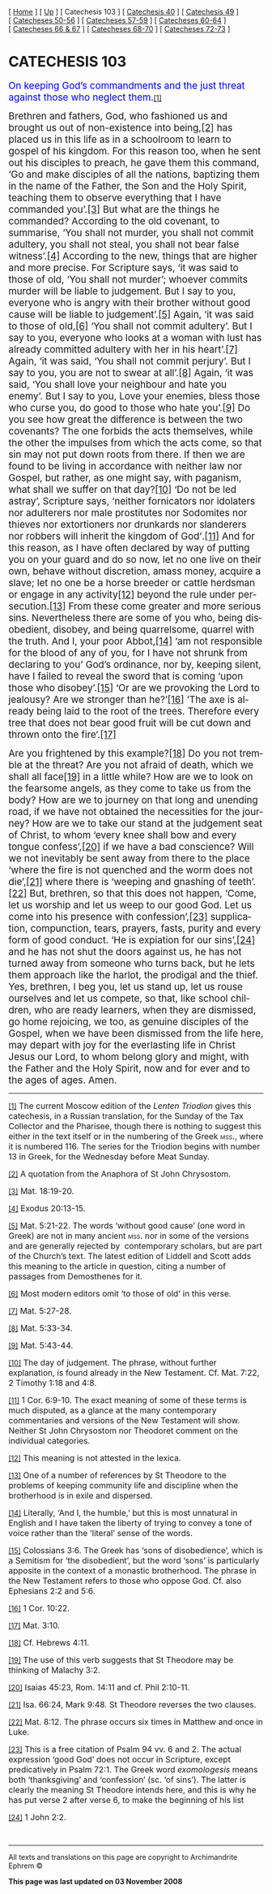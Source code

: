 \[ [Home](index.md) \] \[ [Up](lent.md) \] \[ Catechesis 103 \] \[ [Catechesis 40](ths40.md) \] \[ [Catechesis 49](catechesis_49.md) \] \[ [Catecheses 50-56](ths50-56.md) \] \[ [Catecheses 57-59](ths57-59.md) \] \[ [Catecheses 60-64](ths60-64.md) \] \[ [Catecheses 66 & 67](ths66-67.md) \] \[ [Catecheses 68-70](ths68-70.md) \] \[ [Catecheses 72-73](ths72-73.md) \]

<span style="mso-bidi-font-size: 10.0pt"></span>

CATECHESIS 103
==============

<span style="font-size:14.0pt;mso-bidi-font-size:10.0pt;
color:blue;font-style:normal">On keeping God’s commandments
and the just threat against those who neglect them.</span><a href="#_ftn1" id="_ftnref1">[1]</a><span style="font-size:14.0pt;mso-bidi-font-size:10.0pt;font-style:normal"></span>

<span style="font-size:14.0pt;mso-bidi-font-size:
10.0pt">Brethren and fathers, God, who fashioned us and brought us out of non-existence into being,<a href="#_ftn2" id="_ftnref2">[2]</a> has placed us in this life as in a schoolroom to learn to gospel of his kingdom. For this reason too, when he sent out his disciples to preach, he gave them this command, ‘Go and make disciples of all the nations, baptizing them in the name of the Father, the Son and the Holy Spirit, teaching them to observe everything that I have commanded you’.<a href="#_ftn3" id="_ftnref3">[3]</a> But what are the things he commanded? According to the old covenant, to summarise, ‘You shall not murder, you shall not commit adultery, you shall not steal, you shall not bear false witness’.<a href="#_ftn4" id="_ftnref4">[4]</a> According to the new, things that are higher and more precise. For Scripture says, ‘it was said to those of old, ‘You shall not murder’; whoever commits murder will be liable to judgement. But I say to you, everyone who is angry with their brother without good cause will be liable to judgement’.<a href="#_ftn5" id="_ftnref5">[5]</a> Again, ‘it was said to those of old,<a href="#_ftn6" id="_ftnref6">[6]</a> ‘You shall not commit adultery’. But I say to you, everyone who looks at a woman with lust has already committed adultery with her in his heart’.<a href="#_ftn7" id="_ftnref7">[7]</a> Again, ‘it was said, ‘You shall not commit perjury’. But I say to you, you are not to swear at all’.<a href="#_ftn8" id="_ftnref8">[8]</a> Again, ‘it was said, ‘You shall love your neighbour and hate you enemy’. But I say to you, Love your enemies, bless those who curse you, do good to those who hate you’.<a href="#_ftn9" id="_ftnref9">[9]</a> Do you see how great the difference is between the two covenants? The one forbids the acts themselves, while the other the impulses from which the acts come, so that sin may not put down roots from there. If then we are found to be living in accordance with neither law nor Gospel, but rather, as one might say, with paganism, what shall we suffer on that day?<a href="#_ftn10" id="_ftnref10">[10]</a> ‘Do not be led astray’, Scripture says, ‘</span><span style="font-size:14.0pt;
mso-bidi-font-size:12.0pt;mso-bidi-language:HE">neither fornicators nor idolaters nor adulterers nor male prostitutes nor Sodomites nor thieves nor extortioners nor drunkards nor slanderers nor robbers will inherit the kingdom of God’</span><span lang="EN-US" style="font-size:14.0pt;mso-bidi-font-size:12.0pt;
mso-ansi-language:EN-US;mso-bidi-language:HE">.<a href="#_ftn11" id="_ftnref11">[11]</a> And for this reason, as I have often declared by way of putting you on your guard and do so now, let no one live on their own, behave without discretion, amass money, acquire a slave; let no one be a horse breeder or cattle herdsman or engage in any activity<a href="#_ftn12" id="_ftnref12">[12]</a> beyond the rule under persecution.<a href="#_ftn13" id="_ftnref13">[13]</a> From these come greater and more serious sins. Nevertheless there are some of you who, being disobedient, disobey, and being quarrelsome, quarrel with the truth. And I, your poor Abbot,<a href="#_ftn14" id="_ftnref14">[14]</a> ‘am not responsible for the blood of any of you, for I have not shrunk from declaring to you’ </span><span style="font-size:14.0pt;mso-bidi-font-size:12.0pt;
mso-bidi-language:HE">God’s ordinance, nor by, keeping silent, have I failed to reveal the sword that is coming ‘upon those who disobey’.<a href="#_ftn15" id="_ftnref15">[15]</a> ‘</span><span lang="EN-US" style="font-size:14.0pt;mso-bidi-font-size:12.0pt;
mso-ansi-language:EN-US;mso-bidi-language:HE">Or are we provoking the Lord to jealousy? Are we stronger than he?’<a href="#_ftn16" id="_ftnref16">[16]</a> ‘The axe is already being laid to the root of the trees. Therefore every tree that does not bear good fruit will be cut down and thrown onto the fire’.<a href="#_ftn17" id="_ftnref17">[17]</a></span>

<span lang="EN-US" style="font-size:14.0pt;mso-bidi-font-size:
10.0pt;mso-ansi-language:EN-US">Are you frightened by this example?<a href="#_ftn18" id="_ftnref18">[18]</a> Do you not tremble at the threat? Are you not afraid of death, which we shall all face<a href="#_ftn19" id="_ftnref19">[19]</a> in a little while? How are we to look on the fearsome angels, as they come to take us from the body? How are we to journey on that long and unending road, if we have not obtained the necessities for the journey? How are we to take our stand at the judgement seat </span><span style="font-size:14.0pt;mso-bidi-font-size:10.0pt">of Christ, to whom ‘every knee shall bow and every tongue confess’,<a href="#_ftn20" id="_ftnref20">[20]</a> if we have a bad conscience? Will we not inevitably be sent away from there to the place ‘where the fire is not quenched and the worm does not die’,<a href="#_ftn21" id="_ftnref21">[21]</a> where there is ‘weeping and gnashing of teeth’.<a href="#_ftn22" id="_ftnref22">[22]</a> But, brethren, so that this does not happen, ‘Come, let us worship and let us weep to our good God. </span><span lang="EN-US" style="font-size:14.0pt;
mso-bidi-font-size:12.0pt;mso-ansi-language:EN-US;mso-bidi-language:HE">Let us come into his presence with confession’,<a href="#_ftn23" id="_ftnref23">[23]</a> supplication, compunction, tears, prayers, fasts, purity and every form of good conduct. ‘He is expiation for our sins’,<a href="#_ftn24" id="_ftnref24">[24]</a> and he has not shut the doors against us, he has not turned away from someone who turns back, but he lets them approach like the harlot, the prodigal and the thief. Yes, brethren, I beg you, let us stand up, let us rouse ourselves and let us compete, so that, like school children, who are ready learners, when they are dismissed, go home rejoicing, we too, as genuine disciples of the Gospel, when we have been dismissed from the life here, may depart with joy for the everlasting life in Christ Jesus our Lord, to whom belong glory and might, with the Father and the Holy Spirit, now and for ever and to the ages of ages. Amen.</span><span style="font-size:14.0pt;mso-bidi-font-size:10.0pt"></span>

------------------------------------------------------------------------

<a href="#_ftnref1" id="_ftn1">[1]</a><span style="font-size:12.0pt;mso-bidi-font-size:10.0pt"> The current Moscow edition of the *Lenten Triodion* gives this catechesis, in a Russian translation, for the Sunday of the Tax Collector and the Pharisee, though there is nothing to suggest this either in the text itself or in the numbering of the Greek <span style="font-variant:small-caps;">mss</span>., where it is numbered 116. The series for the Triodion begins with number 13 in Greek, for the Wednesday before Meat Sunday. </span>

<a href="#_ftnref2" id="_ftn2">[2]</a><span style="font-size:12.0pt;mso-bidi-font-size:10.0pt"> A quotation from the Anaphora of St John Chrysostom.</span>

<a href="#_ftnref3" id="_ftn3">[3]</a><span style="font-size:12.0pt;mso-bidi-font-size:10.0pt"> Mat. 18:19-20.</span>

<a href="#_ftnref4" id="_ftn4">[4]</a><span style="font-size:12.0pt;mso-bidi-font-size:10.0pt"> Exodus 20:13-15.</span>

<a href="#_ftnref5" id="_ftn5">[5]</a><span style="font-size:12.0pt;mso-bidi-font-size:10.0pt"> Mat. 5:21-22. The words ‘without good cause’ (one word in Greek) are not in many ancient <span style="font-variant:small-caps;">mss</span>. nor in some of the versions and are generally rejected by<span style="mso-spacerun: yes">  </span>contemporary scholars, but are part of the Church’s text. The latest edition of Liddell and Scott adds this meaning to the article in question, citing a number of passages from Demosthenes for it.</span>

<a href="#_ftnref6" id="_ftn6">[6]</a><span style="font-size:12.0pt;mso-bidi-font-size:10.0pt"> Most modern editors omit ‘to those of old’ in this verse.</span>

<a href="#_ftnref7" id="_ftn7">[7]</a><span style="font-size:12.0pt;mso-bidi-font-size:10.0pt"> Mat. 5:27-28.</span>

<a href="#_ftnref8" id="_ftn8">[8]</a><span style="font-size:12.0pt;mso-bidi-font-size:10.0pt"> Mat. 5:33-34.</span>

<a href="#_ftnref9" id="_ftn9">[9]</a><span style="font-size:12.0pt;mso-bidi-font-size:10.0pt"> Mat. 5:43-44.</span>

<a href="#_ftnref10" id="_ftn10">[10]</a><span style="font-size:12.0pt;mso-bidi-font-size:10.0pt"> The day of judgement. The phrase, without further explanation, is found already in the New Testament. Cf. Mat. 7:22, 2 Timothy 1:18 and 4:8. </span>

<a href="#_ftnref11" id="_ftn11">[11]</a><span style="font-size:12.0pt;mso-bidi-font-size:10.0pt"> 1 Cor. 6:9-10. The exact meaning of some of these terms is much disputed, as a glance at the many contemporary commentaries and versions of the New Testament will show. Neither St John Chrysostom nor Theodoret comment on the individual categories.</span>

<a href="#_ftnref12" id="_ftn12">[12]</a><span style="font-size:12.0pt;mso-bidi-font-size:10.0pt"> This meaning is not attested in the lexica.</span>

<a href="#_ftnref13" id="_ftn13">[13]</a><span style="font-size:12.0pt;mso-bidi-font-size:10.0pt"> One of a number of references by St Theodore to the problems of keeping community life and discipline when the brotherhood is in exile and dispersed.</span>

<a href="#_ftnref14" id="_ftn14">[14]</a><span style="font-size:12.0pt;mso-bidi-font-size:10.0pt"> Literally, ‘And I, the humble,’ but this is most unnatural in English and I have taken the liberty of trying to convey a tone of voice rather than the ‘literal’ sense of the words.</span>

<a href="#_ftnref15" id="_ftn15">[15]</a><span style="font-size:12.0pt;mso-bidi-font-size:10.0pt"> Colossians 3:6. The Greek has ‘sons of disobedience’, which is a Semitism for ‘the disobedient’, but the word ‘sons’ is particularly apposite in the context of a monastic brotherhood. The phrase in the New Testament refers to those who oppose God. Cf. also Ephesians 2:2 and 5:6.</span>

<a href="#_ftnref16" id="_ftn16">[16]</a><span style="font-size:12.0pt;mso-bidi-font-size:10.0pt"> 1 Cor. 10:22.</span>

<a href="#_ftnref17" id="_ftn17">[17]</a><span style="font-size:12.0pt;mso-bidi-font-size:10.0pt"> Mat. 3:10.</span>

<a href="#_ftnref18" id="_ftn18">[18]</a><span style="font-size:12.0pt;mso-bidi-font-size:10.0pt"> Cf. Hebrews 4:11.</span>

<a href="#_ftnref19" id="_ftn19">[19]</a><span style="font-size:12.0pt;mso-bidi-font-size:10.0pt"> The use of this verb suggests that St Theodore may be thinking of Malachy 3:2. </span>

<a href="#_ftnref20" id="_ftn20">[20]</a><span style="font-size:12.0pt;mso-bidi-font-size:10.0pt"> Isaias 45:23, Rom. 14:11 and cf. Phil 2:10-11.</span>

<a href="#_ftnref21" id="_ftn21">[21]</a><span style="font-size:12.0pt;mso-bidi-font-size:10.0pt"> Isa. 66:24, Mark 9:48. St Theodore reverses the two clauses.</span>

<a href="#_ftnref22" id="_ftn22">[22]</a><span style="font-size:12.0pt;mso-bidi-font-size:10.0pt"> Mat. 8:12. The phrase occurs six times in Matthew and once in Luke.</span>

<a href="#_ftnref23" id="_ftn23">[23]</a><span style="font-size:12.0pt;mso-bidi-font-size:10.0pt"> This is a free citation of Psalm 94 vv. 6 and 2. The actual expression ‘good God’ does not occur in Scripture, except predicatively in Psalm 72:1. The Greek word *exomologesis* means both ‘thanksgiving’ and ‘confession’ (sc. ‘of sins’). The latter is clearly the meaning St Theodore intends here, and this is why he has put verse 2 after verse 6, to make the beginning of his list </span>

<a href="#_ftnref24" id="_ftn24">[24]</a><span style="font-size:12.0pt;mso-bidi-font-size:10.0pt"> 1 John 2:2.</span>

 

------------------------------------------------------------------------

All texts and translations on this page are copyright to
Archimandrite Ephrem ©

**This page was last updated on 03 November 2008**
